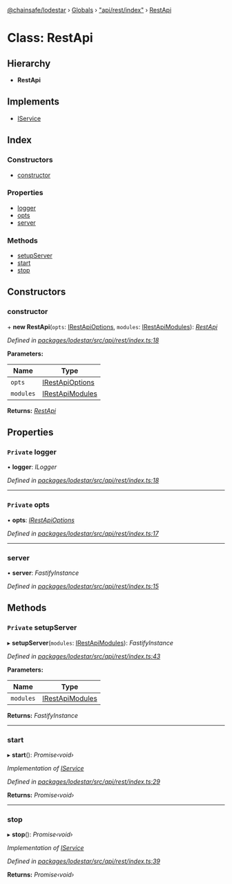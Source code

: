 [@chainsafe/lodestar](../README.md) › [Globals](../globals.md) › ["api/rest/index"](../modules/_api_rest_index_.md) › [RestApi](_api_rest_index_.restapi.md)

# Class: RestApi

## Hierarchy

* **RestApi**

## Implements

* [IService](../interfaces/_node_nodejs_.iservice.md)

## Index

### Constructors

* [constructor](_api_rest_index_.restapi.md#constructor)

### Properties

* [logger](_api_rest_index_.restapi.md#private-logger)
* [opts](_api_rest_index_.restapi.md#private-opts)
* [server](_api_rest_index_.restapi.md#server)

### Methods

* [setupServer](_api_rest_index_.restapi.md#private-setupserver)
* [start](_api_rest_index_.restapi.md#start)
* [stop](_api_rest_index_.restapi.md#stop)

## Constructors

###  constructor

\+ **new RestApi**(`opts`: [IRestApiOptions](../interfaces/_api_rest_options_.irestapioptions.md), `modules`: [IRestApiModules](../interfaces/_api_rest_interface_.irestapimodules.md)): *[RestApi](_api_rest_index_.restapi.md)*

*Defined in [packages/lodestar/src/api/rest/index.ts:18](https://github.com/ChainSafe/lodestar/blob/905cc824b/packages/lodestar/src/api/rest/index.ts#L18)*

**Parameters:**

Name | Type |
------ | ------ |
`opts` | [IRestApiOptions](../interfaces/_api_rest_options_.irestapioptions.md) |
`modules` | [IRestApiModules](../interfaces/_api_rest_interface_.irestapimodules.md) |

**Returns:** *[RestApi](_api_rest_index_.restapi.md)*

## Properties

### `Private` logger

• **logger**: *ILogger*

*Defined in [packages/lodestar/src/api/rest/index.ts:18](https://github.com/ChainSafe/lodestar/blob/905cc824b/packages/lodestar/src/api/rest/index.ts#L18)*

___

### `Private` opts

• **opts**: *[IRestApiOptions](../interfaces/_api_rest_options_.irestapioptions.md)*

*Defined in [packages/lodestar/src/api/rest/index.ts:17](https://github.com/ChainSafe/lodestar/blob/905cc824b/packages/lodestar/src/api/rest/index.ts#L17)*

___

###  server

• **server**: *FastifyInstance*

*Defined in [packages/lodestar/src/api/rest/index.ts:15](https://github.com/ChainSafe/lodestar/blob/905cc824b/packages/lodestar/src/api/rest/index.ts#L15)*

## Methods

### `Private` setupServer

▸ **setupServer**(`modules`: [IRestApiModules](../interfaces/_api_rest_interface_.irestapimodules.md)): *FastifyInstance*

*Defined in [packages/lodestar/src/api/rest/index.ts:43](https://github.com/ChainSafe/lodestar/blob/905cc824b/packages/lodestar/src/api/rest/index.ts#L43)*

**Parameters:**

Name | Type |
------ | ------ |
`modules` | [IRestApiModules](../interfaces/_api_rest_interface_.irestapimodules.md) |

**Returns:** *FastifyInstance*

___

###  start

▸ **start**(): *Promise‹void›*

*Implementation of [IService](../interfaces/_node_nodejs_.iservice.md)*

*Defined in [packages/lodestar/src/api/rest/index.ts:29](https://github.com/ChainSafe/lodestar/blob/905cc824b/packages/lodestar/src/api/rest/index.ts#L29)*

**Returns:** *Promise‹void›*

___

###  stop

▸ **stop**(): *Promise‹void›*

*Implementation of [IService](../interfaces/_node_nodejs_.iservice.md)*

*Defined in [packages/lodestar/src/api/rest/index.ts:39](https://github.com/ChainSafe/lodestar/blob/905cc824b/packages/lodestar/src/api/rest/index.ts#L39)*

**Returns:** *Promise‹void›*
